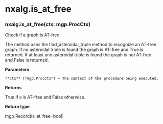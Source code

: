 # nxalg.is_at_free


### nxalg.is_at_free(ctx: mgp.ProcCtx)
Check if a graph is AT-free.

The method uses the find_asteroidal_triple method to recognize
an AT-free graph. If no asteroidal triple is found the graph is
AT-free and True is returned. If at least one asteroidal triple is
found the graph is not AT-free and False is returned.


**Parameters**

    **ctx** (*mgp.ProcCtx*) – The context of the procedure being executed.



**Returns**

True if `G` is AT-free and False otherwise.



**Return type**

mgp.Record(is_at_free=bool)
